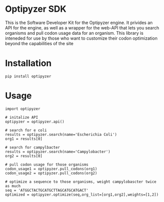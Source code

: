# Optipyzer SDK
This is the Software Developer Kit for the Optipyzer engine. It privides an API for the engine, as well as a wrapper for the web-API that lets you search organisms and pull codon usage data for an organism. This library is inteneded for use by those who want to customize their codon optimization beyond the capabilities of the site

# Installation
```pip install optipyzer```

# Usage
```
import optipyzer

# initalize API
optipyzer = optipyzer.api()

# search for e coli
results = optipyzer.search(name='Escherichia Coli')
org1 = results[0]

# search for campylbacter
results = optipyzer.search(name='Campylobacter')
org2 = results[0]

# pull codon usage for those organisms
codon_usage1 = optipyzer.pull_codons(org1)
codon_usage2 = optipyzer.pull_codons(org2)

# optimize a sequence to those organisms, weight campylobascter twice as much
seq = 'ATGGCTACTGCATGCTTAGCATGCATGACT'
optimized = optipyzer.optimize(seq,org_list=[org1,org2],weights=[1,2])
```
